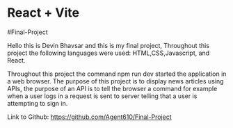 # React + Vite

#Final-Project

<!-- This template provides a minimal setup to get React working in Vite with HMR and some ESLint rules.

Currently, two official plugins are available:

- [@vitejs/plugin-react](https://github.com/vitejs/vite-plugin-react/blob/main/packages/plugin-react/README.md) uses [Babel](https://babeljs.io/) for Fast Refresh
- [@vitejs/plugin-react-swc](https://github.com/vitejs/vite-plugin-react-swc) uses [SWC](https://swc.rs/) for Fast Refresh -->

Hello this is Devin Bhavsar and this is my final project,
Throughout this project the following languages were used: HTML,CSS,Javascript, and React.

Throughout this project the command npm run dev started the application in a web browser.
The purpose of this project is to display news articles using APIs, the purpose of an API is to tell the browser a command for example when a user logs in a request is sent to server telling that a user is attempting to sign in.

Link to Github:
https://github.com/Agent610/Final-Project
